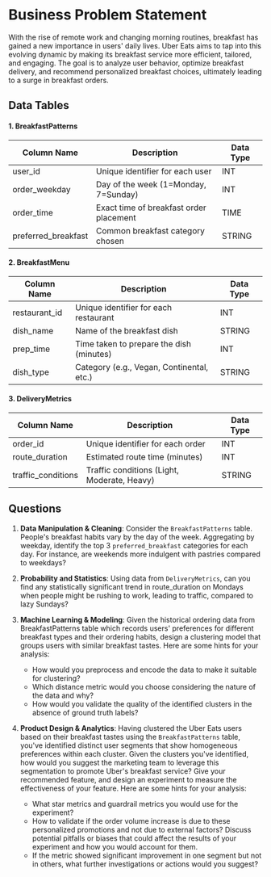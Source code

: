 # Business Problem Statement
With the rise of remote work and changing morning routines, breakfast has gained a new importance in users' daily lives. Uber Eats aims to tap into this evolving dynamic by making its breakfast service more efficient, tailored, and engaging. The goal is to analyze user behavior, optimize breakfast delivery, and recommend personalized breakfast choices, ultimately leading to a surge in breakfast orders.


## Data Tables

#### 1. **BreakfastPatterns**

| Column Name | Description                                 | Data Type  |
|-------------|---------------------------------------------|------------|
| user_id     | Unique identifier for each user             | INT        |
| order_weekday | Day of the week (1=Monday, 7=Sunday)      | INT        |
| order_time  | Exact time of breakfast order placement    | TIME       |
| preferred_breakfast | Common breakfast category chosen    | STRING     |

#### 2. **BreakfastMenu**

| Column Name  | Description                               | Data Type  |
|--------------|-------------------------------------------|------------|
| restaurant_id| Unique identifier for each restaurant     | INT        |
| dish_name    | Name of the breakfast dish                | STRING     |
| prep_time    | Time taken to prepare the dish (minutes)  | INT        |
| dish_type    | Category (e.g., Vegan, Continental, etc.) | STRING     |

#### 3. **DeliveryMetrics**

| Column Name   | Description                             | Data Type  |
|---------------|-----------------------------------------|------------|
| order_id      | Unique identifier for each order        | INT        |
| route_duration| Estimated route time (minutes)          | INT        |
| traffic_conditions | Traffic conditions (Light, Moderate, Heavy) | STRING |

## Questions

1. **Data Manipulation & Cleaning**: Consider the `BreakfastPatterns` table. People's breakfast habits vary by the day of the week. Aggregating by weekday, identify the top 3 `preferred_breakfast` categories for each day. For instance, are weekends more indulgent with pastries compared to weekdays?

2. **Probability and Statistics**: Using data from `DeliveryMetrics`, can you find any statistically significant trend in route_duration on Mondays when people might be rushing to work, leading to traffic, compared to lazy Sundays?

3. **Machine Learning & Modeling**: Given the historical ordering data from BreakfastPatterns table which records users' preferences for different breakfast types and their ordering habits, design a clustering model that groups users with similar breakfast tastes. Here are some hints for your analysis:
     - How would you preprocess and encode the data to make it suitable for clustering?
     - Which distance metric would you choose considering the nature of the data and why?
     - How would you validate the quality of the identified clusters in the absence of ground truth labels?

4. **Product Design & Analytics**: Having clustered the Uber Eats users based on their breakfast tastes using the `BreakfastPatterns` table, you've identified distinct user segments that show homogeneous preferences within each cluster. Given the clusters you've identified, how would you suggest the marketing team to leverage this segmentation to promote Uber's breakfast service? Give your recommended feature, and design an experiment to measure the effectiveness of your feature. Here are some hints for your analysis:
    - What star metrics and guardrail metrics you would use for the experiment?
    - How to validate if the order volume increase is due to these personalized promotions and not due to external factors? Discuss potential pitfalls or biases that could affect the results of your experiment and how you would account for them.
    - If the metric showed significant improvement in one segment but not in others, what further investigations or actions would you suggest?
